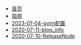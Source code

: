 <!-- docs/_sidebar.md -->
<!-- // 侧边栏 -->
* [首页](zh-cn/)
* [指南](zh-cn/guide)
* [2023-01-04-gvim配置](zh-cn/2023-01-04-gvim配置.md)
* [2020-07-11-blog_info](zh-cn/2020-07-11-blog_info.md)
* [2020-07-10-ReleaseNode](zh-cn/2020-07-10-ReleaseNode.md)